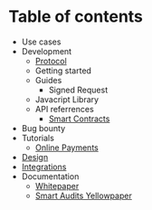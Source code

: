 # Table of contents

* Use cases
* Development
  * [Protocol](development/protocol.md)
  * Getting started
  * Guides
    * Signed Request
  * Javacript Library
  * API referrences
    * [Smart Contracts](https://github.com/RequestNetwork/requestNetwork/tree/master/packages/requestNetworkSmartContracts/)
* Bug bounty
* Tutorials
  * [Online Payments](tutorials/online-payments.md)
* [Design](design.md)
* [Integrations](integrations.md)
* Documentation
  * [Whitepaper](http://google.in)
  * [Smart Audits Yellowpaper](https://request.network/assets/pdf/request_yellowpaper_smart_audits.pdf)


